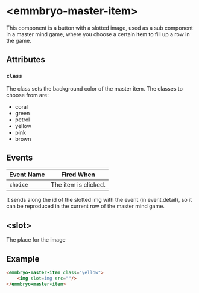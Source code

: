 # &lt;emmbryo-master-item&gt;

This component is a button with a slotted image, used as a sub component in a master mind game, where you choose a certain item to fill up a row in the game.

## Attributes

### `class`

The class sets the background color of the master item. The classes to choose from are:
- coral
- green
- petrol
- yellow
- pink
- brown

## Events

| Event Name | Fired When           |
| ---------- | -------------------- |
| `choice` | The item is clicked. |

It sends along the id of the slotted img with the event (in event.detail), so it can be reproduced in the current row of the master mind game.

## &lt;slot&gt;
The place for the image


## Example

```html
<emmbryo-master-item class="yellow">
    <img slot=img src=""/>
</emmbryo-master-item>
```